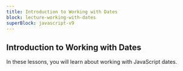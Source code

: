 ```yaml
---
title: Introduction to Working with Dates
block: lecture-working-with-dates
superBlock: javascript-v9
---
```


## Introduction to Working with Dates

In these lessons, you will learn about working with JavaScript dates.
